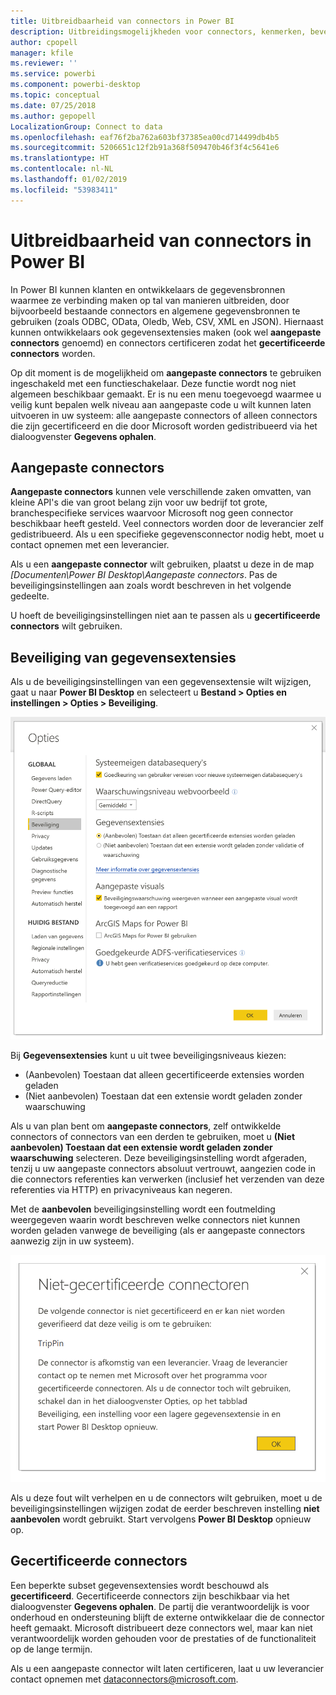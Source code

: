```yaml
---
title: Uitbreidbaarheid van connectors in Power BI
description: Uitbreidingsmogelijkheden voor connectors, kenmerken, beveiligingsinstellingen en gecertificeerde connectors
author: cpopell
manager: kfile
ms.reviewer: ''
ms.service: powerbi
ms.component: powerbi-desktop
ms.topic: conceptual
ms.date: 07/25/2018
ms.author: gepopell
LocalizationGroup: Connect to data
ms.openlocfilehash: eaf76f2ba762a603bf37385ea00cd714499db4b5
ms.sourcegitcommit: 5206651c12f2b91a368f509470b46f3f4c5641e6
ms.translationtype: HT
ms.contentlocale: nl-NL
ms.lasthandoff: 01/02/2019
ms.locfileid: "53983411"
---
```

# <a name="connector-extensibility-in-power-bi"></a>Uitbreidbaarheid van connectors in Power BI

In Power BI kunnen klanten en ontwikkelaars de gegevensbronnen waarmee ze verbinding maken op tal van manieren uitbreiden, door bijvoorbeeld bestaande connectors en algemene gegevensbronnen te gebruiken (zoals ODBC, OData, Oledb, Web, CSV, XML en JSON). Hiernaast kunnen ontwikkelaars ook gegevensextensies maken (ook wel **aangepaste connectors** genoemd) en connectors certificeren zodat het **gecertificeerde connectors** worden.

Op dit moment is de mogelijkheid om **aangepaste connectors** te gebruiken ingeschakeld met een functieschakelaar. Deze functie wordt nog niet algemeen beschikbaar gemaakt. Er is nu een menu toegevoegd waarmee u veilig kunt bepalen welk niveau aan aangepaste code u wilt kunnen laten uitvoeren in uw systeem: alle aangepaste connectors of alleen connectors die zijn gecertificeerd en die door Microsoft worden gedistribueerd via het dialoogvenster **Gegevens ophalen**.

## <a name="custom-connectors"></a>Aangepaste connectors

**Aangepaste connectors** kunnen vele verschillende zaken omvatten, van kleine API's die van groot belang zijn voor uw bedrijf tot grote, branchespecifieke services waarvoor Microsoft nog geen connector beschikbaar heeft gesteld. Veel connectors worden door de leverancier zelf gedistribueerd. Als u een specifieke gegevensconnector nodig hebt, moet u contact opnemen met een leverancier.

Als u een **aangepaste connector** wilt gebruiken, plaatst u deze in de map *\[Documenten\\Power BI Desktop\\Aangepaste connectors*. Pas de beveiligingsinstellingen aan zoals wordt beschreven in het volgende gedeelte.

U hoeft de beveiligingsinstellingen niet aan te passen als u **gecertificeerde connectors** wilt gebruiken.

## <a name="data-extension-security"></a>Beveiliging van gegevensextensies

Als u de beveiligingsinstellingen van een gegevensextensie wilt wijzigen, gaat u naar **Power BI Desktop** en selecteert u **Bestand > Opties en instellingen > Opties > Beveiliging**.

![Bepalen of u aangepaste connectors wilt kunnen laden met de beveiligingsopties voor gegevensextensies](media/desktop-connector-extensibility/data-extension-security-1.png)

Bij **Gegevensextensies** kunt u uit twee beveiligingsniveaus kiezen:

* (Aanbevolen) Toestaan dat alleen gecertificeerde extensies worden geladen
* (Niet aanbevolen) Toestaan dat een extensie wordt geladen zonder waarschuwing

Als u van plan bent om **aangepaste connectors**, zelf ontwikkelde connectors of connectors van een derden te gebruiken, moet u **(Niet aanbevolen) Toestaan dat een extensie wordt geladen zonder waarschuwing** selecteren. Deze beveiligingsinstelling wordt afgeraden, tenzij u uw aangepaste connectors absoluut vertrouwt, aangezien code in die connectors referenties kan verwerken (inclusief het verzenden van deze referenties via HTTP) en privacyniveaus kan negeren.

Met de **aanbevolen** beveiligingsinstelling wordt een foutmelding weergegeven waarin wordt beschreven welke connectors niet kunnen worden geladen vanwege de beveiliging (als er aangepaste connectors aanwezig zijn in uw systeem).

![Er wordt een dialoogvenster weergegeven met de aangepaste connectors die niet kunnen worden geladen vanwege de beveiligingsinstellingen (in dit geval TripPin)](media/desktop-connector-extensibility/data-extension-security-2.png)

Als u deze fout wilt verhelpen en u de connectors wilt gebruiken, moet u de beveiligingsinstellingen wijzigen zodat de eerder beschreven instelling **niet aanbevolen** wordt gebruikt. Start vervolgens **Power BI Desktop** opnieuw op.

## <a name="certified-connectors"></a>Gecertificeerde connectors

Een beperkte subset gegevensextensies wordt beschouwd als **gecertificeerd**. Gecertificeerde connectors zijn beschikbaar via het dialoogvenster **Gegevens ophalen**. De partij die verantwoordelijk is voor onderhoud en ondersteuning blijft de externe ontwikkelaar die de connector heeft gemaakt. Microsoft distribueert deze connectors wel, maar kan niet verantwoordelijk worden gehouden voor de prestaties of de functionaliteit op de lange termijn.

Als u een aangepaste connector wilt laten certificeren, laat u uw leverancier contact opnemen met dataconnectors@microsoft.com.
